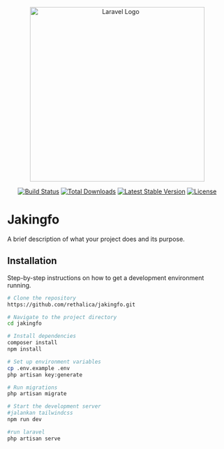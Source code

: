 <p align="center"><a href="https://laravel.com" target="_blank"><img src="https://raw.githubusercontent.com/laravel/art/master/logo-lockup/5%20SVG/2%20CMYK/1%20Full%20Color/laravel-logolockup-cmyk-red.svg" width="400" alt="Laravel Logo"></a></p>

<p align="center">
<a href="https://github.com/laravel/framework/actions"><img src="https://github.com/laravel/framework/workflows/tests/badge.svg" alt="Build Status"></a>
<a href="https://packagist.org/packages/laravel/framework"><img src="https://img.shields.io/packagist/dt/laravel/framework" alt="Total Downloads"></a>
<a href="https://packagist.org/packages/laravel/framework"><img src="https://img.shields.io/packagist/v/laravel/framework" alt="Latest Stable Version"></a>
<a href="https://packagist.org/packages/laravel/framework"><img src="https://img.shields.io/packagist/l/laravel/framework" alt="License"></a>
</p>

# Jakingfo

A brief description of what your project does and its purpose.

## Installation
Step-by-step instructions on how to get a development environment running.

```bash
# Clone the repository
https://github.com/rethalica/jakingfo.git

# Navigate to the project directory
cd jakingfo

# Install dependencies
composer install
npm install

# Set up environment variables
cp .env.example .env
php artisan key:generate

# Run migrations
php artisan migrate

# Start the development server
#jalankan tailwindcss
npm run dev

#run laravel
php artisan serve
